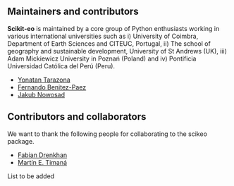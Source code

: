 ## **Maintainers and contributors**

**Scikit-eo** is maintained by a core group of Python enthusiasts working in various international universities such as i) University of Coimbra, Department of Earth Sciences and CITEUC, Portugal, ii) The school of geography and sustainable development, University of St Andrews (UK), iii) Adam Mickiewicz University in Poznań (Poland) and iv) Pontificia Universidad Católica del Perú (Peru).

- [Yonatan Tarazona](https://github.com/yotarazona)
- [Fernando Benitez-Paez](https://github.com/mfbenitezp)
- [Jakub Nowosad](https://github.com/Nowosad)

## **Contributors and collaborators**

We want to thank the following people for collaborating to the scikeo package.

- [Fabian Drenkhan](https://orcid.org/0000-0002-9443-9596)
- [Martín E. Timaná](https://orcid.org/0000-0003-1559-4449)

List to be added
